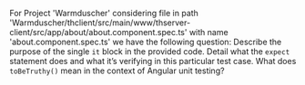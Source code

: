 For Project 'Warmduscher' considering file in path 'Warmduscher/thclient/src/main/www/thserver-client/src/app/about/about.component.spec.ts' with name 'about.component.spec.ts' we have the following question: 
Describe the purpose of the single `it` block in the provided code. Detail what the `expect` statement does and what it’s verifying in this particular test case.  What does `toBeTruthy()` mean in the context of Angular unit testing?
